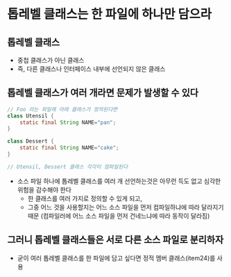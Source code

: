 # 톱레벨 클래스는 한 파일에 하나만 담으라

## 톱레벨 클래스
- 중첩 클래스가 아닌 클래스
- 즉, 다른 클래스나 인터페이스 내부에 선언되지 않은 클래스


## 톱레벨 클래스가 여러 개라면 문제가 발생할 수 있다
```java
// Foo 라는 파일에 아래 클래스가 정의된다면
class Utensil {
    static final String NAME="pan";
}

class Dessert {
    static final String NAME="cake";
}

// Utensil, Dessert 클래스 각각이 컴파일된다
```
- 소스 파일 하나에 톱레벨 클래스를 여러 개 선언하는것은 아무런 득도 없고 심각한 위험을 감수해야 한다
    - 한 클래스를 여러 가지로 정의할 수 있게 되고,
    - 그중 어느 것을 사용할지는 어느 소스 파일을 먼저 컴파일하냐에 따라 달라지기 때문 (컴파일러에 어느 소스 파일을 먼저 건네느냐에 따라 동작이 달라짐)


## 그러니 톱레벨 클래스들은 서로 다른 소스 파일로 분리하자
- 굳이 여러 톱레벨 클래스를 한 파일에 담고 싶다면 정적 멤버 클래스(item24)를 사용